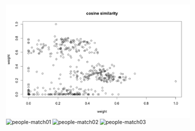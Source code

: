 
<img alt="cosine-similarity" src="/img/cosine-similarity.png"/>

<img alt="people-match01" src="/img/people-match01.png"/>

<img alt="people-match02" src="/img/people-match02.png"/>

<img alt="people-match03" src="/img/people-match03.png"/>
